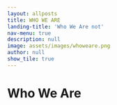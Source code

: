 ```yaml
---
layout: allposts
title: WHO WE ARE
landing-title: 'Who We Are not'
nav-menu: true
description: null
image: assets/images/whoweare.png
author: null
show_tile: true
---
```


<h1>Who We Are</h1>